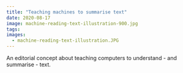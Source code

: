 ```yaml
---
title: "Teaching machines to summarise text"
date: 2020-08-17
image: machine-reading-text-illustration-900.jpg
tags:
images:
  - machine-reading-text-illustration.JPG
---
```


An editorial concept about teaching computers to understand - and summarise - text.
